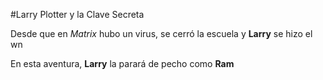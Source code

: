 
#Larry Plotter y la Clave Secreta

Desde que en *Matrix* hubo un virus, se cerró la escuela y **Larry** se hizo el wn

En esta aventura, **Larry** la parará de pecho como **Ram**